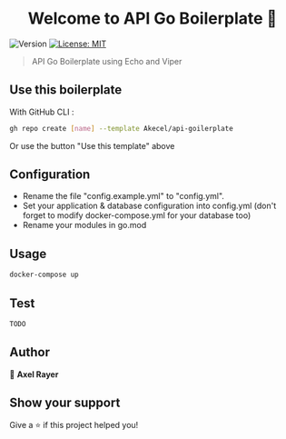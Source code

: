 <h1 align="center">Welcome to API Go Boilerplate 👋</h1>
<p>
  <img alt="Version" src="https://img.shields.io/badge/version-1-blue.svg?cacheSeconds=2592000" />
  <a href="#" target="_blank">
    <img alt="License: MIT" src="https://img.shields.io/badge/License-MIT-yellow.svg" />
  </a>
</p>

> API Go Boilerplate using Echo and Viper

## Use this boilerplate

With GitHub CLI : 

```sh
gh repo create [name] --template Akecel/api-goilerplate
```

Or use the button "Use this template" above

## Configuration

* Rename the file "config.example.yml" to "config.yml".
* Set your application & database configuration into config.yml (don't forget to modify docker-compose.yml for your database too)
* Rename your modules in go.mod

## Usage

```sh
docker-compose up
```

## Test

```sh
TODO
```

## Author

👤 **Axel Rayer**


## Show your support

Give a ⭐️ if this project helped you!